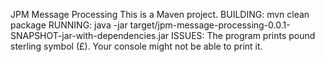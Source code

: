 JPM Message Processing
This is a Maven project.
BUILDING: mvn clean package
RUNNING: java -jar target/jpm-message-processing-0.0.1-SNAPSHOT-jar-with-dependencies.jar
ISSUES: The program prints pound sterling symbol (&#163;). Your console might not be able to print it.
